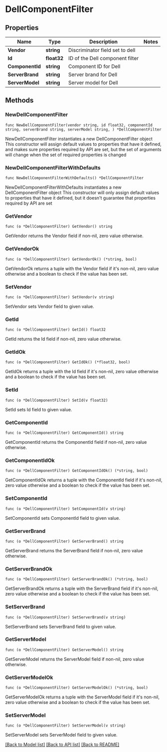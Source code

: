 # DellComponentFilter

## Properties

Name | Type | Description | Notes
------------ | ------------- | ------------- | -------------
**Vendor** | **string** | Discriminator field set to dell | 
**Id** | **float32** | ID of the Dell component filter | 
**ComponentId** | **string** | Component ID for Dell | 
**ServerBrand** | **string** | Server brand for Dell | 
**ServerModel** | **string** | Server model for Dell | 

## Methods

### NewDellComponentFilter

`func NewDellComponentFilter(vendor string, id float32, componentId string, serverBrand string, serverModel string, ) *DellComponentFilter`

NewDellComponentFilter instantiates a new DellComponentFilter object
This constructor will assign default values to properties that have it defined,
and makes sure properties required by API are set, but the set of arguments
will change when the set of required properties is changed

### NewDellComponentFilterWithDefaults

`func NewDellComponentFilterWithDefaults() *DellComponentFilter`

NewDellComponentFilterWithDefaults instantiates a new DellComponentFilter object
This constructor will only assign default values to properties that have it defined,
but it doesn't guarantee that properties required by API are set

### GetVendor

`func (o *DellComponentFilter) GetVendor() string`

GetVendor returns the Vendor field if non-nil, zero value otherwise.

### GetVendorOk

`func (o *DellComponentFilter) GetVendorOk() (*string, bool)`

GetVendorOk returns a tuple with the Vendor field if it's non-nil, zero value otherwise
and a boolean to check if the value has been set.

### SetVendor

`func (o *DellComponentFilter) SetVendor(v string)`

SetVendor sets Vendor field to given value.


### GetId

`func (o *DellComponentFilter) GetId() float32`

GetId returns the Id field if non-nil, zero value otherwise.

### GetIdOk

`func (o *DellComponentFilter) GetIdOk() (*float32, bool)`

GetIdOk returns a tuple with the Id field if it's non-nil, zero value otherwise
and a boolean to check if the value has been set.

### SetId

`func (o *DellComponentFilter) SetId(v float32)`

SetId sets Id field to given value.


### GetComponentId

`func (o *DellComponentFilter) GetComponentId() string`

GetComponentId returns the ComponentId field if non-nil, zero value otherwise.

### GetComponentIdOk

`func (o *DellComponentFilter) GetComponentIdOk() (*string, bool)`

GetComponentIdOk returns a tuple with the ComponentId field if it's non-nil, zero value otherwise
and a boolean to check if the value has been set.

### SetComponentId

`func (o *DellComponentFilter) SetComponentId(v string)`

SetComponentId sets ComponentId field to given value.


### GetServerBrand

`func (o *DellComponentFilter) GetServerBrand() string`

GetServerBrand returns the ServerBrand field if non-nil, zero value otherwise.

### GetServerBrandOk

`func (o *DellComponentFilter) GetServerBrandOk() (*string, bool)`

GetServerBrandOk returns a tuple with the ServerBrand field if it's non-nil, zero value otherwise
and a boolean to check if the value has been set.

### SetServerBrand

`func (o *DellComponentFilter) SetServerBrand(v string)`

SetServerBrand sets ServerBrand field to given value.


### GetServerModel

`func (o *DellComponentFilter) GetServerModel() string`

GetServerModel returns the ServerModel field if non-nil, zero value otherwise.

### GetServerModelOk

`func (o *DellComponentFilter) GetServerModelOk() (*string, bool)`

GetServerModelOk returns a tuple with the ServerModel field if it's non-nil, zero value otherwise
and a boolean to check if the value has been set.

### SetServerModel

`func (o *DellComponentFilter) SetServerModel(v string)`

SetServerModel sets ServerModel field to given value.



[[Back to Model list]](../README.md#documentation-for-models) [[Back to API list]](../README.md#documentation-for-api-endpoints) [[Back to README]](../README.md)


